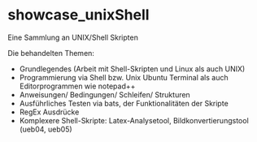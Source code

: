 # showcase_unixShell
Eine Sammlung an UNIX/Shell Skripten

Die behandelten Themen:
- Grundlegendes (Arbeit mit Shell-Skripten und Linux als auch UNIX)
- Programmierung via Shell bzw. Unix Ubuntu Terminal als auch Editorprogrammen wie notepad++
- Anweisungen/ Bedingungen/ Schleifen/ Strukturen
- Ausführliches Testen via bats, der Funktionalitäten der Skripte
- RegEx Ausdrücke
- Komplexere Shell-Skripte: Latex-Analysetool, Bildkonvertierungstool (ueb04, ueb05)

